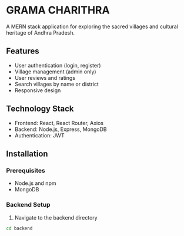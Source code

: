 # GRAMA CHARITHRA

A MERN stack application for exploring the sacred villages and cultural heritage of Andhra Pradesh.

## Features

- User authentication (login, register)
- Village management (admin only)
- User reviews and ratings
- Search villages by name or district
- Responsive design

## Technology Stack

- Frontend: React, React Router, Axios
- Backend: Node.js, Express, MongoDB
- Authentication: JWT

## Installation

### Prerequisites

- Node.js and npm
- MongoDB

### Backend Setup

1. Navigate to the backend directory
```bash
cd backend